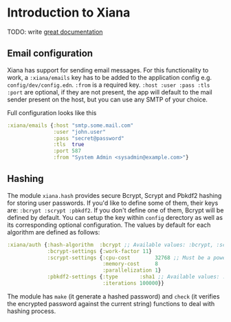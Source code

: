 # Introduction to Xiana

TODO: write [great documentation](http://jacobian.org/writing/what-to-write/)



## Email configuration

Xiana has support for sending email messages.
For this functionality to work, a `:xiana/emails` key has to be added to the application 
config e.g. `config/dev/config.edn`. 
`:from` is a required key. `:host :user :pass :tls :port` are optional, if they are not present, 
the app will default to the mail sender present on the host, but you can use any SMTP of your 
choice. 

Full configuration looks like this

```clojure
:xiana/emails {:host "smtp.some.mail.com"
               :user "john.user"
               :pass "secret@password"
               :tls  true
               :port 587
               :from "System Admin <sysadmin@example.com>"}
```

## Hashing

The module `xiana.hash` provides secure Bcrypt, Scrypt and Pbkdf2 hashing for storing user passwords.
If you'd like to define some of them, their keys are: `:bcrypt :scrypt :pbkdf2`. If you don't define one of them, Bcrypt will be defined by default. You can setup the key within `config` derectory as well as its corresponding optional configuration. The values by default for each algorithm are defined as follows:

```clojure
:xiana/auth {:hash-algorithm  :bcrypt ;; Available values: :bcrypt, :scrypt, and :pbkdf2
             :bcrypt-settings {:work-factor 11}
             :scrypt-settings {:cpu-cost        32768 ;; Must be a power of 2
                               :memory-cost     8
                               :parallelization 1}
             :pbkdf2-settings {:type       :sha1 ;; Available values: :sha1 and :sha256
                               :iterations 100000}}
```

The module has `make` (it generate a hashed password) and `check` (it verifies the encrypted password against the current string) functions to deal with hashing process.

